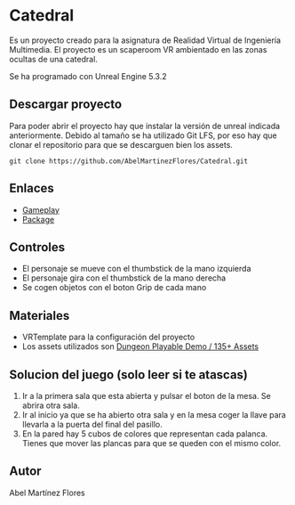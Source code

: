 # Catedral

Es un proyecto creado para la asignatura de Realidad Virtual de Ingeniería Multimedia. El proyecto es un scaperoom VR ambientado en las zonas ocultas de una catedral.

Se ha programado con Unreal Engine 5.3.2

## Descargar proyecto

Para poder abrir el proyecto hay que instalar la versión de unreal indicada anteriormente. Debido al tamaño se ha utilizado Git LFS, por eso hay que clonar el repositorio para que se descarguen bien los assets.

`git clone https://github.com/AbelMartinezFlores/Catedral.git`

## Enlaces

- [Gameplay](https://drive.google.com/drive/folders/1skVXKHFej5I3GMr1-TX9s4irUxlSbF0S?usp=sharing)
- [Package](https://drive.google.com/drive/folders/1gDZfQP62uNTP7Y-ywSpubtUl1Htt2YLQ?usp=sharing)

## Controles

- El personaje se mueve con el thumbstick de la mano izquierda
- El personaje gira con el thumbstick de la mano derecha
- Se cogen objetos con el boton Grip de cada mano


## Materiales

-  VRTemplate para la configuración del proyecto 
- Los assets utilizados son [Dungeon Playable Demo / 135+ Assets](https://www.unrealengine.com/marketplace/en-US/product/dungeon-playable-demo-135-assets "dungeon")

## Solucion del juego (solo leer si te atascas)

1. Ir a la primera sala que esta abierta y pulsar el boton de la mesa. Se abrira otra sala.
1. Ir al inicio ya que se ha abierto otra sala y en la mesa coger la llave para llevarla a la puerta del final del pasillo.
1. En la pared hay 5 cubos de colores que representan cada palanca. Tienes que mover las plancas para que se queden con el mismo color.

## Autor

Abel Martínez Flores

